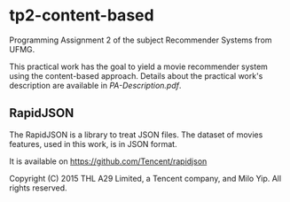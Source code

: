 # tp2-content-based
Programming Assignment 2 of the subject Recommender Systems from UFMG. 

This practical work has the goal to yield a movie recommender system using the content-based approach. Details about the practical work's description are available in *PA-Description.pdf*.

## RapidJSON
The RapidJSON is a library to treat JSON files. The dataset of movies features, used in this work, is in JSON format. 

It is available on https://github.com/Tencent/rapidjson

Copyright (C) 2015 THL A29 Limited, a Tencent company, and Milo Yip. All rights reserved.

